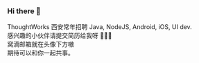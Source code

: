 ### Hi there 👋

<!--
**sddtc/sddtc** is a ✨ _special_ ✨ repository because its `README.md` (this file) appears on your GitHub profile.

Here are some ideas to get you started:

- 🔭 I’m currently working on ...
- 🌱 I’m currently learning ...
- 👯 I’m looking to collaborate on ...
- 🤔 I’m looking for help with ...
- 💬 Ask me about ...
- 📫 How to reach me: ...
- 😄 Pronouns: ...
- ⚡ Fun fact: ...
-->

ThoughtWorks 西安常年招聘 Java, NodeJS, Android, iOS, UI dev.  
感兴趣的小伙伴请提交简历给我呀 🥳🥳🥳  
窝滴邮箱就在头像下方嗷  
期待可以和你一起共事。  

